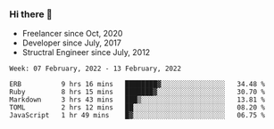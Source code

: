 ### Hi there 👋

- Freelancer since Oct, 2020
- Developer since July, 2017
- Structral Engineer since July, 2012

<!--START_SECTION:waka-->
```text
Week: 07 February, 2022 - 13 February, 2022

ERB          9 hrs 16 mins   ████████▓░░░░░░░░░░░░░░░░   34.48 % 
Ruby         8 hrs 15 mins   ███████▓░░░░░░░░░░░░░░░░░   30.70 % 
Markdown     3 hrs 43 mins   ███▒░░░░░░░░░░░░░░░░░░░░░   13.81 % 
TOML         2 hrs 12 mins   ██░░░░░░░░░░░░░░░░░░░░░░░   08.20 % 
JavaScript   1 hr 49 mins    █▓░░░░░░░░░░░░░░░░░░░░░░░   06.75 % 
```
<!--END_SECTION:waka-->
